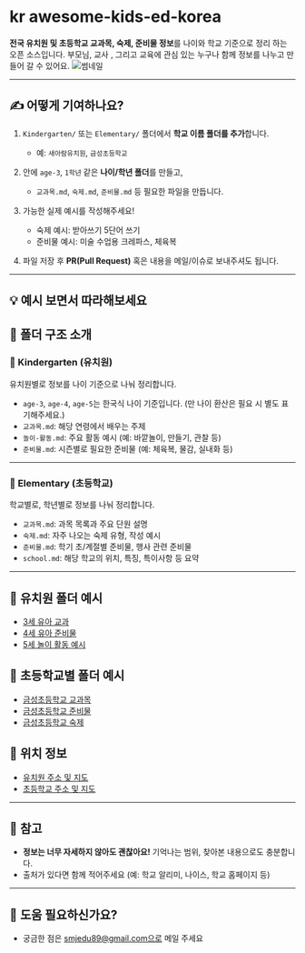 # kr awesome-kids-ed-korea
**전국 유치원 및 초등학교 교과목, 숙제, 준비물 정보**를 나이와 학교 기준으로 정리 하는 오픈 소스입니다. 
부모님, 교사 , 그리고 교육에 관심 있는 누구나 함께 정보를 나누고 만들어 갈 수 있어요. 
![썸네일](./assets/awesome-kids-ed-korea-thumbnail.png)

--- 

## ✍️ 어떻게 기여하나요?

1. `Kindergarten/` 또는 `Elementary/` 폴더에서 **학교 이름 폴더를 추가**합니다.
   - 예: `새아람유치원`, `금성초등학교`

2. 안에 `age-3`, `1학년` 같은 **나이/학년 폴더**를 만들고,
   - `교과목.md`, `숙제.md`, `준비물.md` 등 필요한 파일을 만듭니다.

3. 가능한 실제 예시를 작성해주세요!
   - 숙제 예시: 받아쓰기 5단어 쓰기
   - 준비물 예시: 미술 수업용 크레파스, 체육복

4. 파일 저장 후 **PR(Pull Request)** 혹은 내용을 메일/이슈로 보내주셔도 됩니다.


--- 

## 💡 예시 보면서 따라해보세요


## 📁 폴더 구조 소개
### 👧 Kindergarten (유치원)
유치원별로 정보를 나이 기준으로 나눠 정리합니다.

- `age-3`, `age-4`, `age-5`는 한국식 나이 기준입니다. (만 나이 환산은 필요 시 별도 표기해주세요.)
- `교과목.md`: 해당 연령에서 배우는 주제
- `놀이-활동.md`: 주요 활동 예시 (예: 바깥놀이, 만들기, 관찰 등)
- `준비물.md`: 시즌별로 필요한 준비물 (예: 체육복, 물감, 실내화 등)

--- 


### 🏫 Elementary (초등학교)
학교별로, 학년별로 정보를 나눠 정리합니다.

- `교과목.md`: 과목 목록과 주요 단원 설명
- `숙제.md`: 자주 나오는 숙제 유형, 작성 예시
- `준비물.md`: 학기 초/계절별 준비물, 행사 관련 준비물
- `school.md`: 해당 학교의 위치, 특징, 특이사항 등 요약


---
## 🧒 유치원 폴더 예시

- [3세 유아 교과](Kindergarten/새아랑유치원/age-3/교과목.md)
- [4세 유아 준비물](Kindergarten/새아랑유치원/age-4/준비물.md)
- [5세 놀이 활동 예시](kindergarten/age-5/놀이-활동.md)

## 🏫 초등학교별 폴더 예시 

- [금성초등학교 교과목](Elementary/금성초등학교/1학년/교과목.md)
- [금성초등학교 준비물](Elementary/금성초등학교/1학년/준비물.md)
- [금성초등학교 숙제](Elementary/금성초등학교/1학년/숙제.md) 

## 📍 위치 정보

- [유치원 주소 및 지도](Kindergarten/kindergartenLocation.md)
- [초등학교 주소 및 지도](Elementary/schoolLocation.md)

--- 

## 📌 참고

- **정보는 너무 자세하지 않아도 괜찮아요!** 기억나는 범위, 찾아본 내용으로도 충분합니다.
- 출처가 있다면 함께 적어주세요 (예: 학교 알리미, 나이스, 학교 홈페이지 등)

---

## 🙋 도움 필요하신가요?

- 궁금한 점은 smjedu89@gmail.com으로 메일 주세요 
